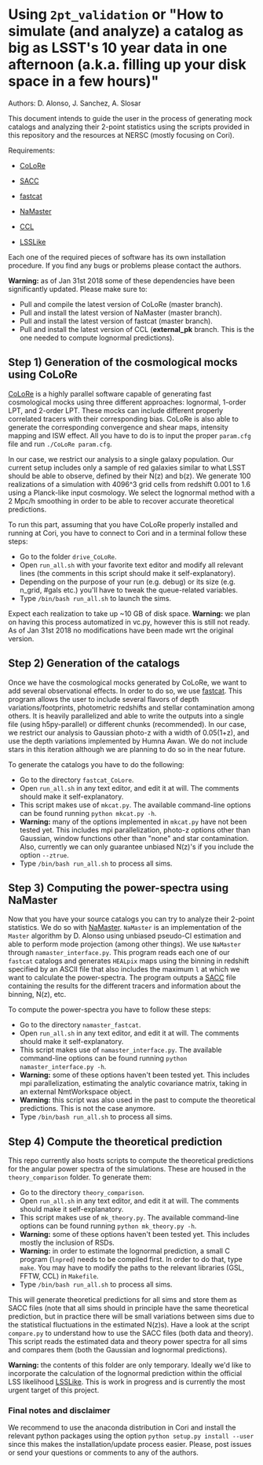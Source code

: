 # Using `2pt_validation` or "How to simulate (and analyze) a catalog as big as LSST's 10 year data in one afternoon (a.k.a. filling up your disk space in a few hours)"

Authors: D. Alonso, J. Sanchez, A. Slosar

This document intends to guide the user in the process of generating mock catalogs and analyzing their 2-point statistics using the scripts provided in this repository and the resources at NERSC (mostly focusing on Cori).

Requirements:

* [CoLoRe](https://github.com/damonge/colore)

* [SACC](https://github.com/LSSTDESC/sacc)

* [fastcat](https://github.com/slosar/fastcat)

* [NaMaster](https://github.com/damonge/namaster)

* [CCL](https://github.com/LSSTDESC/CCL)

* [LSSLike](https://github.com/LSSTDESC/LSSLike)

Each one of the required pieces of software has its own installation procedure. If you find any bugs or problems please contact the authors.

**Warning:** as of Jan 31st 2018 some of these dependencies have been significantly updated. Please make sure to:
- Pull and compile the latest version of CoLoRe (master branch).
- Pull and install the latest version of NaMaster (master branch).
- Pull and install the latest version of fastcat (master branch).
- Pull and install the latest version of CCL (**external_pk** branch. This is the one needed to compute lognormal predictions).

## Step 1) Generation of the cosmological mocks using CoLoRe

[CoLoRe](https://github.com/damonge/colore) is a highly parallel software capable of generating fast cosmological mocks using three different approaches: lognormal, 1-order LPT, and 2-order LPT. These mocks can include different properly correlated tracers with their corresponding bias. CoLoRe is also able to generate the corresponding convergence and shear maps, intensity mapping and ISW effect. All you have to do is to input the proper `param.cfg` file and run `./CoLoRe param.cfg`.

In our case, we restrict our analysis to a single galaxy population. Our current setup includes only a sample of red galaxies similar to what LSST should be able to observe, defined by their N(z) and b(z). We generate 100 realizations of a simulation with 4096^3 grid cells from redshift 0.001 to 1.6 using a Planck-like input cosmology. We select the lognormal method with a 2 Mpc/h smoothing in order to be able to recover accurate theoretical predictions.

To run this part, assuming that you have CoLoRe properly installed and running at Cori, you have to connect to Cori and in a terminal follow these steps:

* Go to the folder `drive_CoLoRe`.
* Open `run_all.sh` with your favorite text editor and modify all relevant lines (the comments in this script should make it self-explanatory).
* Depending on the purpose of your run (e.g. debug) or its size (e.g. n_grid, #gals etc.) you'll have to tweak the queue-related variables.
* Type `/bin/bash run_all.sh` to launch the sims.

Expect each realization to take up ~10 GB of disk space.
**Warning:** we plan on having this process automatized in vc.py, however this is still not ready. As of Jan 31st 2018 no modifications have been made wrt the original version.


## Step 2) Generation of the catalogs

Once we have the cosmological mocks generated by CoLoRe, we want to add several observational effects. In order to do so, we use [fastcat](https://github.com/slosar/fastcat). This program allows the user to include several flavors of depth variations/footprints, photometric redshifts and stellar contamination among others. It is heavily parallelized and able to write the outputs into a single file (using h5py-parallel) or different chunks (recommended). In our case, we restrict our analysis to Gaussian photo-z with a width of 0.05(1+z), and use the depth variations implemented by Humna Awan. We do not include stars in this iteration although we are planning to do so in the near future.

To generate the catalogs you have to do the following:

* Go to the directory `fastcat_CoLore`.
* Open `run_all.sh` in any text editor, and edit it at will. The comments should make it self-explanatory.
* This script makes use of `mkcat.py`. The available command-line options can be found running `python mkcat.py -h`.
* **Warning:** many of the options implemented in `mkcat.py` have not been tested yet. This includes mpi parallelization, photo-z options other than Gaussian, window functions other than "none" and star contamination. Also, currently we can only guarantee unbiased N(z)'s if you include the option `--ztrue`.
* Type `/bin/bash run_all.sh` to process all sims.


## Step 3) Computing the power-spectra using NaMaster

Now that you have your source catalogs you can try to analyze their 2-point statistics. We do so with [NaMaster](https://github.com/damonge/namaster). `NaMaster` is an implementation of the `Master` algorithm by D. Alonso using unbiased pseudo-Cl estimation and able to perform mode projection (among other things). We use `NaMaster` through `namaster_interface.py`. This program reads each one of our `fastcat` catalogs and generates `HEALpix` maps using the binning in redshift specified by an ASCII file that also includes the maximum `l` at which we want to calculate the power-spectra. The program outputs a [SACC](https://github.com/LSSTDESC/SACC) file containing the results for the different tracers and information about the binning, N(z), etc.

To compute the power-spectra you have to follow these steps:

* Go to the directory `namaster_fastcat`.
* Open `run_all.sh` in any text editor, and edit it at will. The comments should make it self-explanatory.
* This script makes use of `namaster_interface.py`. The available command-line options can be found running `python namaster_interface.py -h`.
* **Warning:** some of these options haven't been tested yet. This includes mpi parallelization, estimating the analytic covariance matrix, taking in an external NmtWorkspace object.
* **Warning:** this script was also used in the past to compute the theoretical predictions. This is not the case anymore.
* Type `/bin/bash run_all.sh` to process all sims.


## Step 4) Compute the theoretical prediction

This repo currently also hosts scripts to compute the theoretical predictions for the angular power spectra of the simulations. These are housed in the `theory_comparison` folder. To generate them:
* Go to the directory `theory_comparison`.
* Open `run_all.sh` in any text editor, and edit it at will. The comments should make it self-explanatory.
* This script makes use of `mk_theory.py`. The available command-line options can be found running `python mk_theory.py -h`.
* **Warning:** some of these options haven't been tested yet. This includes mostly the inclusion of RSDs.
* **Warning:** in order to estimate the lognormal prediction, a small C program (`lnpred`) needs to be compiled first. In order to do that, type `make`. You may have to modify the paths to the relevant libraries (GSL, FFTW, CCL) in `Makefile`.
* Type `/bin/bash run_all.sh` to process all sims.

This will generate theoretical predictions for all sims and store them as SACC files (note that all sims should in principle have the same theoretical prediction, but in practice there will be small variations between sims due to the statistical fluctuations in the estimated N(z)s). Have a look at the script `compare.py` to understand how to use the SACC files (both data and theory). This script reads the estimated data and theory power spectra for all sims and compares them (both the Gaussian and lognormal predictions).

**Warning:** the contents of this folder are only temporary. Ideally we'd like to incorporate the calculation of the lognormal prediction within the official LSS likelihood [LSSLike](https://github.com/LSSTDESC/LSSLike). This is work in progress and is currently the most urgent target of this project.


### Final notes and disclaimer

We recommend to use the anaconda distribution in Cori and install the relevant python packages using the option `python setup.py install --user` since this makes the installation/update process easier. Please, post issues or send your questions or comments to any of the authors.
